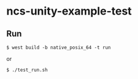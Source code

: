 # ncs-unity-example-test

## Run

```console
$ west build -b native_posix_64 -t run
```

or

```console
$ ./test_run.sh
```
